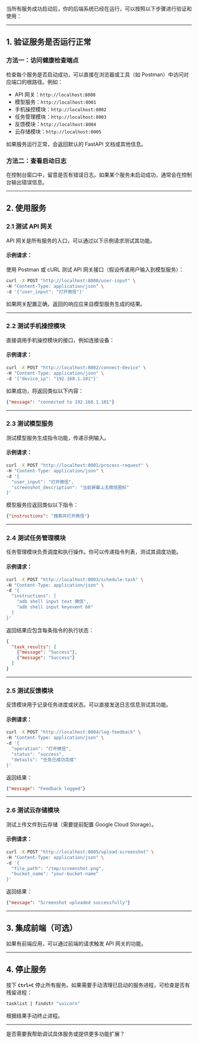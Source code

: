 当所有服务成功启动后，你的后端系统已经在运行，可以按照以下步骤进行验证和使用：

------

## **1. 验证服务是否运行正常**

### **方法一：访问健康检查端点**

检查每个服务是否启动成功，可以直接在浏览器或工具（如 Postman）中访问对应端口的根路径。例如：

- API 网关：`http://localhost:8000`
- 模型服务：`http://localhost:8001`
- 手机操控模块：`http://localhost:8002`
- 任务管理模块：`http://localhost:8003`
- 反馈模块：`http://localhost:8004`
- 云存储模块：`http://localhost:8005`

如果服务运行正常，会返回默认的 FastAPI 文档或其他信息。

### **方法二：查看启动日志**

在控制台窗口中，留意是否有错误日志。如果某个服务未启动成功，通常会在控制台输出错误信息。

------

## **2. 使用服务**

### **2.1 测试 API 网关**

API 网关是所有服务的入口，可以通过以下示例请求测试其功能。

#### 示例请求：

使用 Postman 或 cURL 测试 API 网关接口（假设传递用户输入到模型服务）：

```bash
curl -X POST "http://localhost:8000/user-input" \
-H "Content-Type: application/json" \
-d '{"user_input": "打开微信"}'
```

如果网关配置正确，返回的响应应来自模型服务生成的结果。

------

### **2.2 测试手机操控模块**

直接调用手机操控模块的接口，例如连接设备：

#### 示例请求：

```bash
curl -X POST "http://localhost:8002/connect-device" \
-H "Content-Type: application/json" \
-d '{"device_ip": "192.168.1.101"}'
```

如果成功，将返回类似以下内容：

```json
{"message": "connected to 192.168.1.101"}
```

------

### **2.3 测试模型服务**

测试模型服务生成指令功能，传递示例输入。

#### 示例请求：

```bash
curl -X POST "http://localhost:8001/process-request" \
-H "Content-Type: application/json" \
-d '{
  "user_input": "打开微信",
  "screenshot_description": "当前屏幕上无微信图标"
}'
```

模型服务应返回类似以下指令：

```json
{"instructions": "搜索并打开微信"}
```

------

### **2.4 测试任务管理模块**

任务管理模块负责调度和执行操作。你可以传递指令列表，测试其调度功能。

#### 示例请求：

```bash
curl -X POST "http://localhost:8003/schedule-task" \
-H "Content-Type: application/json" \
-d '{
  "instructions": [
    "adb shell input text 微信",
    "adb shell input keyevent 66"
  ]
}'
```

返回结果应包含每条指令的执行状态：

```json
{
  "task_results": [
    {"message": "Success"},
    {"message": "Success"}
  ]
}
```

------

### **2.5 测试反馈模块**

反馈模块用于记录任务进度或状态。可以直接发送日志信息测试其功能。

#### 示例请求：

```bash
curl -X POST "http://localhost:8004/log-feedback" \
-H "Content-Type: application/json" \
-d '{
  "operation": "打开微信",
  "status": "success",
  "details": "任务已成功完成"
}'
```

返回结果：

```json
{"message": "Feedback logged"}
```

------

### **2.6 测试云存储模块**

测试上传文件到云存储（需要提前配置 Google Cloud Storage）。

#### 示例请求：

```bash
curl -X POST "http://localhost:8005/upload-screenshot" \
-H "Content-Type: application/json" \
-d '{
  "file_path": "/tmp/screenshot.png",
  "bucket_name": "your-bucket-name"
}'
```

返回结果：

```json
{"message": "Screenshot uploaded successfully"}
```

------

## **3. 集成前端（可选）**

如果有前端应用，可以通过前端的请求触发 API 网关的功能。

------

## **4. 停止服务**

按下 **`Ctrl+C`** 停止所有服务。如果需要手动清理已启动的服务进程，可检查是否有残留进程：

```bash
tasklist | findstr "uvicorn"
```

根据结果手动终止进程。

------

是否需要我帮助调试具体服务或提供更多功能扩展？